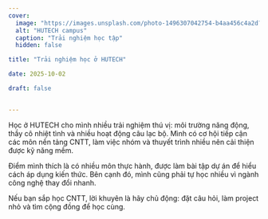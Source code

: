 ```yaml
---
cover:
  image: "https://images.unsplash.com/photo-1496307042754-b4aa456c4a2d?q=80&w=1600&auto=format&fit=crop"
  alt: "HUTECH campus"
  caption: "Trải nghiệm học tập"
  hidden: false

title: "Trải nghiệm học ở HUTECH"

date: 2025-10-02

draft: false


---
```


Học ở HUTECH cho mình nhiều trải nghiệm thú vị: môi trường năng động, thầy cô nhiệt tình và nhiều hoạt động câu lạc bộ. Mình có cơ hội tiếp cận các môn nền tảng CNTT, làm việc nhóm và thuyết trình nhiều nên cải thiện được kỹ năng mềm.

Điểm mình thích là có nhiều môn thực hành, được làm bài tập dự án để hiểu cách áp dụng kiến thức. Bên cạnh đó, mình cũng phải tự học nhiều vì ngành công nghệ thay đổi nhanh.

Nếu bạn sắp học CNTT, lời khuyên là hãy chủ động: đặt câu hỏi, làm project nhỏ và tìm cộng đồng để học cùng.
